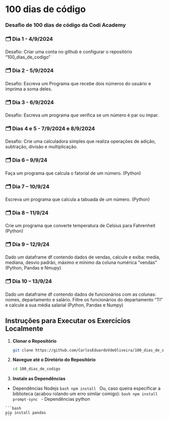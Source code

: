 # 100 dias de código
### Desafio de 100 dias de código da Codi Academy

### 🗂️ Dia 1 - 4/9/2024
Desafio: Criar uma conta no github e configurar o repositório “100_dias_de_codigo”

### 🗂️ Dia 2 - 5/9/2024
Desafio: Escreva um Programa que recebe dois números do usuário e imprima a soma deles.

### 🗂️ Dia 3 - 6/9/2024
Desafio: Escreva um programa que verifica se um número é par ou ímpar.

### 🗂️ Dias 4 e 5 - 7/9/2024 e 8/9/2024
Desafio: Crie uma calculadora simples que realiza operações de adição, subtração, divisão e multiplicação.

### 🗂️ Dia 6 – 9/9/24
Faça um programa que calcula o fatorial de um número. (Python)

### 🗂️ Dia 7 – 10/9/24
Escreva um programa que calcula a tabuada de um número. (Python)

### 🗂️ Dia 8 – 11/9/24
Crie um programa que converte temperatura de Celsius para Fahrenheit
(Python)
### 🗂️ Dia 9 – 12/9/24
Dado um dataframe df contendo dados de vendas, calcule e exiba: media, mediana, desvio padrão, máximo e mínimo da coluna numérica “vendas” (Python, Pandas e Nmupy)

### 🗂️ Dia 10 – 13/9/24
Dado um dataframe df contendo dados de funcionários com as colunas: nomes, departamento e salário. Filtre os funcionários do departamento “TI” e calcule a sua média salarial (Python, Pandas e Numpy)

## Instruções para Executar os Exercícios Localmente

1. **Clonar o Repositório**
   ```bash
   git clone https://github.com/CarlosEduardoVdeOliveira/100_dias_de_codigo.git
   ```

 2. **Navegue até o Diretório do Repositório**
    ```bash
    cd 100_dias_de_codigo
    ```

 3. **Instale as Dependências**
   - Dependências Nodejs
    ```bash
    npm install
    ``` 
    Ou, caso queira especificar a biblioteca (acabou rolando um erro similar comigo):
    ```bash
    npm install prompt-sync
    ```
    - Dependências python
    
    ```bash
    pip install pandas
    ```

